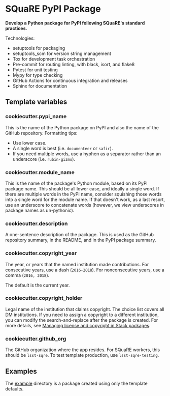 # SQuaRE PyPI Package

**Develop a Python package for PyPI following SQuaRE's standard practices.**

Technologies:

- setuptools for packaging
- setuptools_scm for version string management
- Tox for development task orchestration
- Pre-commit for routing linting, with black, isort, and flake8
- Pytest for unit testing
- Mypy for type checking
- GitHub Actions for continuous integration and releases
- Sphinx for documentation

## Template variables

### cookiecutter.pypi_name

This is the name of the Python package on PyPI and also the name of the GitHub repository.
Formatting tips:

- Use lower case.
- A single word is best (i.e. ``documenteer`` or ``safir``).
- If you need multiple words, use a hyphen as a separator rather than an underscore (i.e. ``rubin-gizmo``).

### cookiecutter.module_name

This is the name of the package's Python module, based on its PyPI package name.
This should be all lower case, and ideally a single word.
If there are multiple words in the PyPI name, consider squishing those words into a single word for the module name.
If that doesn't work, as a last resort, use an underscore to concatenate words (however, we view underscores in package names as un-pythonic).

### cookiecutter.description

A one-sentence description of the package.
This is used as the GitHub repository summary, in the README, and in the PyPI package summary.

### cookiecutter.copyright_year

The year, or years that the named institution made contributions.
For consecutive years, use a dash (`2016-2018`).
For nonconsecutive years, use a comma (`2016, 2018`).

The default is the current year.

### cookiecutter.copyright_holder

Legal name of the institution that claims copyright.
The choice list covers all DM institutions.
If you need to assign a copyright to a different institution, you can modify the search-and-replace after the package is created.
For more details, see [Managing license and copyright in Stack packages](https://developer.lsst.io/stack/license-and-copyright.html).

### cookiecutter.github_org

The GitHub organization where the app resides.
For SQuaRE workers, this should be `lsst-sqre`.
To test template production, use `lsst-sqre-testing`.

## Examples

The [example](example) directory is a package created using only the template defaults.
